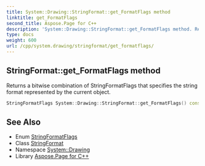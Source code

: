 ```yaml
---
title: System::Drawing::StringFormat::get_FormatFlags method
linktitle: get_FormatFlags
second_title: Aspose.Page for C++
description: 'System::Drawing::StringFormat::get_FormatFlags method. Returns a bitwise combination of StringFormatFlags that specifies the string format represented by the current object in C++.'
type: docs
weight: 600
url: /cpp/system.drawing/stringformat/get_formatflags/
---
```

## StringFormat::get_FormatFlags method


Returns a bitwise combination of StringFormatFlags that specifies the string format represented by the current object.

```cpp
StringFormatFlags System::Drawing::StringFormat::get_FormatFlags() const
```

## See Also

* Enum [StringFormatFlags](../../stringformatflags/)
* Class [StringFormat](../)
* Namespace [System::Drawing](../../)
* Library [Aspose.Page for C++](../../../)
